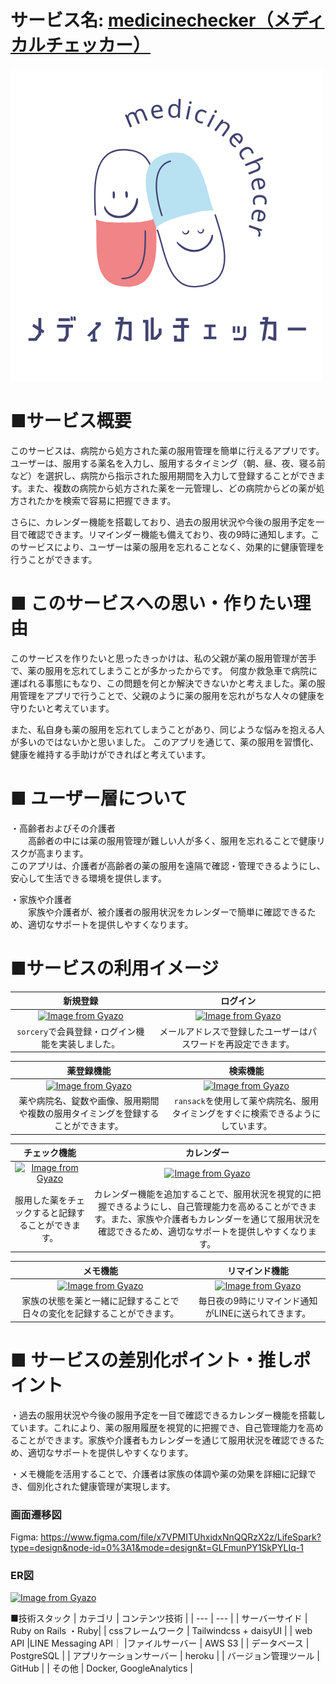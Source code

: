 # サービス名: [medicinechecker（メディカルチェッカー）](https://medicine-checker.com/)
[![alt text](app/assets/images/mdc.png)](https://medicine-checker.com/)

# ■サービス概要

このサービスは、病院から処方された薬の服用管理を簡単に行えるアプリです。ユーザーは、服用する薬名を入力し、服用するタイミング（朝、昼、夜、寝る前など）を選択し、病院から指示された服用期間を入力して登録することができます。また、複数の病院から処方された薬を一元管理し、どの病院からどの薬が処方されたかを検索で容易に把握できます。

さらに、カレンダー機能を搭載しており、過去の服用状況や今後の服用予定を一目で確認できます。リマインダー機能も備えており、夜の9時に通知します。このサービスにより、ユーザーは薬の服用を忘れることなく、効果的に健康管理を行うことができます。

# ■ このサービスへの思い・作りたい理由
このサービスを作りたいと思ったきっかけは、私の父親が薬の服用管理が苦手で、薬の服用を忘れてしまうことが多かったからです。
何度か救急車で病院に運ばれる事態にもなり、この問題を何とか解決できないかと考えました。薬の服用管理をアプリで行うことで、父親のように薬の服用を忘れがちな人々の健康を守りたいと考えています。

また、私自身も薬の服用を忘れてしまうことがあり、同じような悩みを抱える人が多いのではないかと思いました。
このアプリを通じて、薬の服用を習慣化、健康を維持する手助けができればと考えています。

# ■ ユーザー層について

・高齢者およびその介護者
<br>
　　高齢者の中には薬の服用管理が難しい人が多く、服用を忘れることで健康リスクが高まります。
<br>
   このアプリは、介護者が高齢者の薬の服用を遠隔で確認・管理できるようにし、安心して生活できる環境を提供します。

・家族や介護者
<br>
　　家族や介護者が、被介護者の服用状況をカレンダーで簡単に確認できるため、適切なサポートを提供しやすくなります。


# ■サービスの利用イメージ
|新規登録| ログイン|
|:-:|:-:|
|[![Image from Gyazo](https://i.gyazo.com/6d4bdb77b0b3fe339b32161c9405b13d.jpg)](https://gyazo.com/6d4bdb77b0b3fe339b32161c9405b13d)|[![Image from Gyazo](https://i.gyazo.com/e96c5a3edbc3e0fef4519839deee39eb.jpg)](https://gyazo.com/e96c5a3edbc3e0fef4519839deee39eb)|
|`sorcery`で会員登録・ログイン機能を実装しました。|メールアドレスで登録したユーザーはパスワードを再設定できます。|

|薬登録機能|検索機能|
|:-:|:-:|
|[![Image from Gyazo](https://i.gyazo.com/c01afc12aefa5270857989065226e079.gif)](https://gyazo.com/c01afc12aefa5270857989065226e079)|[![Image from Gyazo](https://i.gyazo.com/152b074102348d74b9d4d540e36b1da5.gif)](https://gyazo.com/152b074102348d74b9d4d540e36b1da5)|
|薬や病院名、錠数や画像、服用期間や複数の服用タイミングを登録することができます。|`ransack`を使用して薬や病院名、服用タイミングをすぐに検索できるようにしています。|

|チェック機能|カレンダー|
|:-:|:-:|
|[![Image from Gyazo](https://i.gyazo.com/386c7a613a096a62ecf1760f5b29b17f.gif)](https://gyazo.com/386c7a613a096a62ecf1760f5b29b17f)|[![Image from Gyazo](https://i.gyazo.com/b2a8f25fdc5b07123fa9052fc4363890.jpg)](https://gyazo.com/b2a8f25fdc5b07123fa9052fc4363890)|
|服用した薬をチェックすると記録することができます。|カレンダー機能を追加することで、服用状況を視覚的に把握できるようにし、自己管理能力を高めることができます。また、家族や介護者もカレンダーを通じて服用状況を確認できるため、適切なサポートを提供しやすくなります。|

|メモ機能|リマインド機能|
|:-:|:-:|
|[![Image from Gyazo](https://i.gyazo.com/414f38056a91695c5f8bfb44f57508ef.gif)](https://gyazo.com/414f38056a91695c5f8bfb44f57508ef)|[![Image from Gyazo](https://i.gyazo.com/87e2af56a7a9b5168b525b91629c91c0.jpg)](https://gyazo.com/87e2af56a7a9b5168b525b91629c91c0)|
|家族の状態を薬と一緒に記録することで日々の変化を記録することができます。|毎日夜の9時にリマインド通知がLINEに送られてきます。|



# ■ サービスの差別化ポイント・推しポイント
・過去の服用状況や今後の服用予定を一目で確認できるカレンダー機能を搭載しています。これにより、薬の服用履歴を視覚的に把握でき、自己管理能力を高めることができます。家族や介護者もカレンダーを通じて服用状況を確認できるため、適切なサポートを提供しやすくなります。

・メモ機能を活用することで、介護者は家族の体調や薬の効果を詳細に記録でき、個別化された健康管理が実現します。

### 画面遷移図
Figma: https://www.figma.com/file/x7VPMITUhxidxNnQQRzX2z/LifeSpark?type=design&node-id=0%3A1&mode=design&t=GLFmunPY1SkPYLIq-1

### ER図
[![Image from Gyazo](https://i.gyazo.com/c49d5464e528b378d63c49f042aa3d46.jpg)](https://gyazo.com/c49d5464e528b378d63c49f042aa3d46)

■技術スタック
| カテゴリ | コンテンツ技術 |
| --- | --- |
| サーバーサイド | Ruby on Rails ・Ruby|
| cssフレームワーク | Tailwindcss + daisyUI |
| web API |LINE Messaging API｜
|ファイルサーバー | AWS S3 |
| データベース | PostgreSQL |
| アプリケーションサーバー | heroku |
| バージョン管理ツール | GitHub |
| その他 | Docker, GoogleAnalytics |

